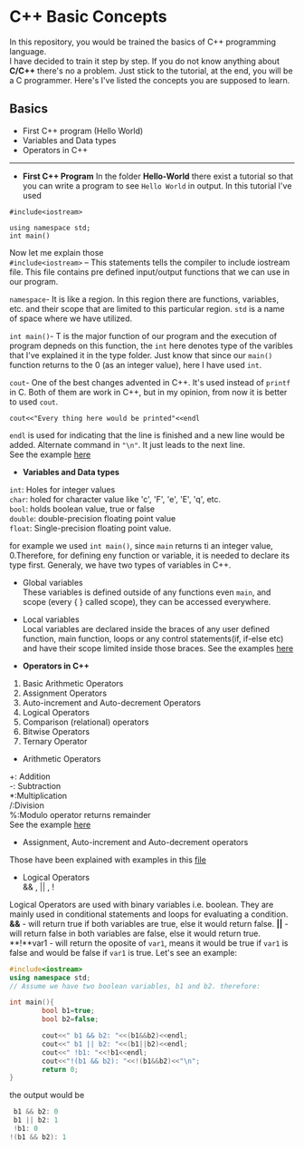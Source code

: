 # C++ Basic Concepts
 
In this repository, you would be trained the basics of C++ programming language.  
I have decided to train it step by step. If you do not know anything about **C/C++**
there's no a problem. Just stick to the tutorial, at the end, you will be a C programmer. 
Here's I've listed the concepts you are supposed to learn.  

## Basics

- First C++ program (Hello World)
- Variables and Data types
- Operators in C++

***
- **First C++ Program**
In the folder **Hello-World** there exist a tutorial so that you can 
write a program to see `Hello World` in output. In this tutorial I've used 

```
#include<iostream>

using namespace std;
int main()
```
Now let me explain those  
`#include<iostream>` – This statements tells the compiler to include iostream file. This file contains pre defined input/output
 functions that we can use in our program.  

`namespace`- It is like a region. In this region there are functions, variables,
etc. and their scope that are limited to this particular region. `std` is a name of space where we have utilized.  

`int main()`- T is the major function of our program and the execution
of program depneds on this function, the `int` here denotes type of the varibles 
that I've explained it in the type folder. Just know that since our `main()` function
returns to the 0 (as an integer value), here I have used `int`.

`cout`- One of the best changes advented in C++. It's used instead of `printf` in 
C. Both of them are work in C++, but in my opinion, from now it is better to 
used `cout`.  
```
cout<<"Every thing here would be printed"<<endl
```
`endl` is used for indicating that the line is finished and a new line would be added. Alternate command in `"\n"`. It just leads to the next line.  
See the example [here](https://github.com/mohammadreza-ebrahimi/Cpp-basic/tree/main/hello-world)

- **Variables and Data types**

`int`: Holes for integer values  
`char`: holed for character value like 'c', 'F', 'e', 'E', 'q', etc.  
`bool`: holds boolean value, true or false  
`double`: double-precision floating point value  
`float`: Single-precision floating point value.  

for example we used `int main()`, since `main` returns ti an integer value, 0.Therefore, for defining eny function or variable, it is needed to declare its type first. Generaly, we have two types of variables in C++. 
- Global variables  
These variables is defined outside of any functions even `main`, and scope (every { } called scope), they can be accessed everywhere. 

- Local variables  
Local variables are declared inside the braces of any user defined function, main function, loops or any control statements(if, if-else etc) and have their scope limited inside those braces. See the examples [here](https://github.com/mohammadreza-ebrahimi/Cpp-basic/tree/main/V-types)

- **Operators in C++**  

1) Basic Arithmetic Operators 
2) Assignment Operators  
3) Auto-increment and Auto-decrement Operators  
4) Logical Operators  
5) Comparison (relational) operators  
6) Bitwise Operators  
7) Ternary Operator  

- Arithmetic Operators

+: Addition  
-: Subtraction  
\*:Multiplication  
/:Division  
%:Modulo operator returns remainder  
See the example [here](https://github.com/mohammadreza-ebrahimi/Cpp-basic/blob/main/operators/operators-1.C)
- Assignment, Auto-increment and Auto-decrement operators

Those have been explained with examples in this [file](https://github.com/mohammadreza-ebrahimi/Cpp-basic/blob/main/operators/operators-2%2C3.C)

- Logical Operators  
&& , || , !  

Logical Operators are used with binary variables i.e. boolean. 
They are mainly used in conditional statements and loops for evaluating 
a condition.  
**&&** - will return true if both variables are true, else it would return false.
**||** - will return false in both variables are false, else it would return true.
**!**var1 -  will return the oposite of `var1`, means it would be true if `var1` is false
and would be false if `var1` is true. Let's see an example:

```cpp
#include<iostream>
using namespace std;
// Assume we have two boolean variables, b1 and b2. therefore:

int main(){
        bool b1=true;
        bool b2=false;

        cout<<" b1 && b2: "<<(b1&&b2)<<endl;
        cout<<" b1 || b2: "<<(b1||b2)<<endl;
        cout<<" !b1: "<<!b1<<endl;
        cout<<"!(b1 && b2): "<<!(b1&&b2)<<"\n";
        return 0;
}
```
the output would be
```cpp
 b1 && b2: 0
 b1 || b2: 1
 !b1: 0
!(b1 && b2): 1
```
